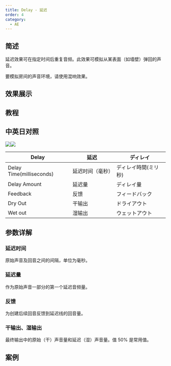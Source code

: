 ```yaml
---
title: Delay - 延迟
order: 4
category:
  - AE
---
```


## 简述

延迟效果可在指定时间后重复音频。此效果可模拟从某表面（如墙壁）弹回的声音。

要模拟房间的声音环境，请使用混响效果。

## 效果展示

## 教程

## 中英日对照

![](https://mir.yuelili.com/wp-content/uploads/user/AE/effects/AE-Effects-Audio-Delay.png)![](https://mir.yuelili.com/wp-content/uploads/user/AE/effects/AE-Effects-Audio-Delay_cn.png)

| Delay                    | 延迟             | ディレイ             |
| ------------------------ | ---------------- | -------------------- |
| Delay Time(milliseconds) | 延迟时间（毫秒） | ディレイ時間(ミリ秒) |
| Delay Amount             | 延迟量           | ディレイ量           |
| Feedback                 | 反馈             | フィードバック       |
| Dry Out                  | 干输出           | ドライアウト         |
| Wet out                  | 湿输出           | ウェットアウト       |

## 参数详解

### 延迟时间

原始声音及回音之间的间隔，单位为毫秒。

### 延迟量

作为原始声音一部分的第一个延迟音频量。

### 反馈

为创建后续回音反馈到延迟线的回音量。

### 干输出、湿输出

最终输出中的原始（干）声音量和延迟（湿）声音量。值 50% 是常用值。

## 案例
